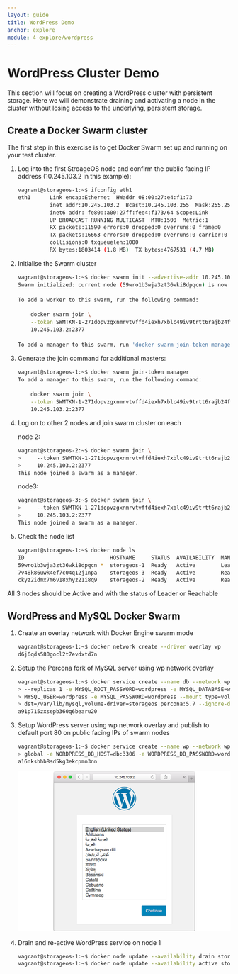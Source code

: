 ```yaml
---
layout: guide
title: WordPress Demo
anchor: explore
module: 4-explore/wordpress
---
```


# WordPress Cluster Demo

This section will focus on creating a WordPress cluster with persistent storage.  Here we will demonstrate draining and activating a node in the cluster without losing access to the underlying, persistent storage.


## Create a Docker Swarm cluster

The first step in this exercise is to get Docker Swarm set up and running on your test cluster.

1.  Log into the first StroageOS node and confirm the public facing IP address (10.245.103.2 in this example):

    ```bash
    vagrant@storageos-1:~$ ifconfig eth1
    eth1      Link encap:Ethernet  HWaddr 08:00:27:e4:f1:73
              inet addr:10.245.103.2  Bcast:10.245.103.255  Mask:255.255.255.0
              inet6 addr: fe80::a00:27ff:fee4:f173/64 Scope:Link
              UP BROADCAST RUNNING MULTICAST  MTU:1500  Metric:1
              RX packets:11590 errors:0 dropped:0 overruns:0 frame:0
              TX packets:16663 errors:0 dropped:0 overruns:0 carrier:0
              collisions:0 txqueuelen:1000
              RX bytes:1803414 (1.8 MB)  TX bytes:4767531 (4.7 MB)
    ```

2.  Initialise the Swarm cluster

    ```bash
    vagrant@storageos-1:~$ docker swarm init --advertise-addr 10.245.103.2
    Swarm initialized: current node (59wro1b3wja3zt36wki8dpqcn) is now a manager.

    To add a worker to this swarm, run the following command:

        docker swarm join \
        --token SWMTKN-1-271dopvzgxnmrvtvffd4iexh7xblc49iv9trtt6rajb24fwfkr-4jpzr7yzq12gnh2c6f5nvgwyz \
        10.245.103.2:2377

    To add a manager to this swarm, run 'docker swarm join-token manager' and follow the instructions.
    ```

3.  Generate the join command for additional masters:

    ```bash
    vagrant@storageos-1:~$ docker swarm join-token manager
    To add a manager to this swarm, run the following command:

        docker swarm join \
        --token SWMTKN-1-271dopvzgxnmrvtvffd4iexh7xblc49iv9trtt6rajb24fwfkr-3wbcj986wv2e1d389a8rfhvl1 \
        10.245.103.2:2377
    ```

4.  Log on to other 2 nodes and join swarm cluster on each

    node 2:

    ```bash
    vagrant@storageos-2:~$ docker swarm join \
    >     --token SWMTKN-1-271dopvzgxnmrvtvffd4iexh7xblc49iv9trtt6rajb24fwfkr-3wbcj986wv2e1d389a8rfhvl1 \
    >     10.245.103.2:2377
    This node joined a swarm as a manager.
    ```

    node3:

    ```bash
    vagrant@storageos-3:~$ docker swarm join \
    >     --token SWMTKN-1-271dopvzgxnmrvtvffd4iexh7xblc49iv9trtt6rajb24fwfkr-3wbcj986wv2e1d389a8rfhvl1 \
    >     10.245.103.2:2377
    This node joined a swarm as a manager.
    ```

6.  Check the node list

    ```bash
    vagrant@storageos-1:~$ docker node ls
    ID                           HOSTNAME     STATUS  AVAILABILITY  MANAGER STATUS
    59wro1b3wja3zt36wki8dpqcn *  storageos-1  Ready   Active        Leader
    7v48k86uwk4ef7c04q12j1npa    storageos-3  Ready   Active        Reachable
    ckyz2idmx7m6v18xhyz21i8q9    storageos-2  Ready   Active        Reachable
    ```

All 3 nodes should be Active and with the status of Leader or Reachable

## WordPress and MySQL Docker Swarm

1.  Create an overlay network with Docker Engine swarm mode

    ```bash
    vagrant@storageos-1:~$ docker network create --driver overlay wp
    d6j6qds580gocl2t7evdxtd7n
    ```

2.  Setup the Percona fork of MySQL server using wp network overlay

    ```bash
    vagrant@storageos-1:~$ docker service create --name db --network wp --publish 3306:3306 \
    > --replicas 1 -e MYSQL_ROOT_PASSWORD=wordpress -e MYSQL_DATABASE=wordpress -e \
    > MYSQL_USER=wordpress -e MYSQL_PASSWORD=wordpress --mount type=volume,src=db,\
    > dst=/var/lib/mysql,volume-driver=storageos percona:5.7 --ignore-db-dir=lost+found
    a91p715zxsepb360q6bearu20
    ```

3.  Setup WordPress server using wp network overlay and publish to default port 80 on public facing IPs of swarm nodes

    ```bash
    vagrant@storageos-1:~$ docker service create --name wp --network wp --publish 82:82 --mode \
    > global -e WORDPRESS_DB_HOST=db:3306 -e WORDPRESS_DB_PASSWORD=wordpress wordpress:latest
    a16nksbhb8sd5kg3ekcpmn3nn
    ```

    ![screenshot](/images/docs/explore/wordpresssetup.png)

4.  Drain and re-active WordPress service on node 1

    ```bash
    vagrant@storageos-1:~$ docker node update --availability drain storageos-1
    vagrant@storageos-1:~$ docker node update --availability active storageos-1
    ```



